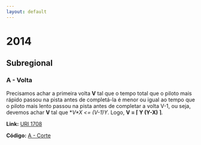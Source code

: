 ```yaml
---
layout: default
---
```


# 2014

## Subregional

### A - Volta
Precisamos achar a primeira volta **V** tal que o tempo total que o piloto mais rápido passou na pista antes de completá-la é menor ou igual ao tempo que o piloto mais lento passou na pista antes de completar a volta V-1, ou seja, devemos achar **V** tal que **V*X <= (V-1)*Y**. 
Logo, **V = ⌈ Y  (Y-X) ⌉**.

**Link:** [URI 1708](https://www.urionlinejudge.com.br/judge/pt/problems/view/1708)

**Código:** [A - Corte](./subregional/a.cpp)



